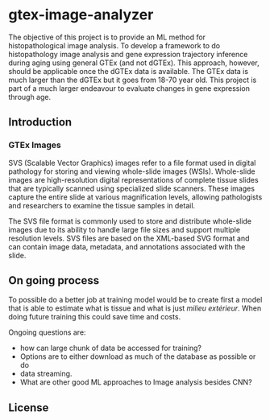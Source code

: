 # gtex-image-analyzer
The objective of this project is to provide an ML method for histopathological image analysis.
To develop a framework to do histopathology image analysis and gene expression trajectory inference during aging using general GTEx (and not dGTEx). 
This approach, however, should be applicable once the dGTEx data is available. The GTEx data is much larger than the dGTEx but it goes from 18-70 year old. 
This project is part of a much larger endeavour to evaluate changes in gene expression through age.



## Introduction


### GTEx Images
SVS (Scalable Vector Graphics) images refer to a file format used in digital pathology for storing and viewing whole-slide images (WSIs). Whole-slide images are high-resolution digital representations of complete tissue slides that are typically scanned using specialized slide scanners. These images capture the entire slide at various magnification levels, allowing pathologists and researchers to examine the tissue samples in detail.

The SVS  file format is commonly used to store and distribute whole-slide images due to its ability to handle large file sizes and support multiple resolution levels. SVS files are based on the XML-based SVG format and can contain image data, metadata, and annotations associated with the slide.

## On going process
To possible do a better job at training model would be to create first a model that is able to estimate what is tissue and what is just _milieu extérieur_. When doing future training this could save time and costs.

Ongoing questions are:
- how can large chunk of data be accessed for training? 
-   Options are to either download as much of the database as possible or do 
-   data streaming.
- What are other good ML approaches to Image analysis besides CNN?


## License
